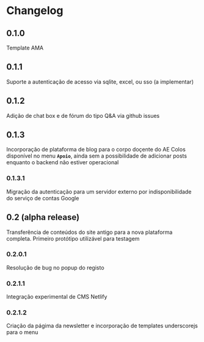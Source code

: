 # Changelog

## 0.1.0

Template AMA

## 0.1.1

Suporte a autenticação de acesso via sqlite, excel, ou sso (a implementar)

## 0.1.2

Adição de chat box e de fórum do tipo Q&A via github issues

## 0.1.3

Incorporação de plataforma de blog para o corpo doçente do AE Colos disponível no menu **`Apoio`**, ainda sem a possibilidade de adicionar posts enquanto o backend não estiver operacional

### 0.1.3.1

Migração da autenticação para um servidor externo por indisponibilidade do serviço de contas Google

## 0.2 (alpha release)

Transferência de conteúdos do site antigo para a nova plataforma completa. Primeiro protótipo utilizável para testagem

### 0.2.0.1

Resolução de bug no popup do registo

### 0.2.1.1

Integração experimental de CMS Netlify

### 0.2.1.2

Criação da págima da newsletter e incorporação de templates underscorejs para o menu
